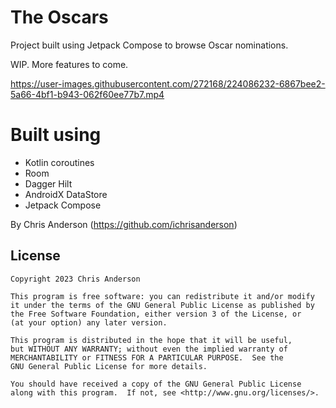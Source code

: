 # The Oscars

Project built using Jetpack Compose to browse Oscar nominations.

WIP. More features to come.

https://user-images.githubusercontent.com/272168/224086232-6867bee2-5a66-4bf1-b943-062f60ee77b7.mp4

# Built using

- Kotlin coroutines
- Room
- Dagger Hilt
- AndroidX DataStore
- Jetpack Compose

By Chris Anderson (https://github.com/ichrisanderson)

## License

```
Copyright 2023 Chris Anderson

This program is free software: you can redistribute it and/or modify
it under the terms of the GNU General Public License as published by
the Free Software Foundation, either version 3 of the License, or
(at your option) any later version.

This program is distributed in the hope that it will be useful,
but WITHOUT ANY WARRANTY; without even the implied warranty of
MERCHANTABILITY or FITNESS FOR A PARTICULAR PURPOSE.  See the
GNU General Public License for more details.

You should have received a copy of the GNU General Public License
along with this program.  If not, see <http://www.gnu.org/licenses/>.
```
